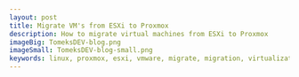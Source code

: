 ```yaml
---
layout: post
title: Migrate VM's from ESXi to Proxmox
description: How to migrate virtual machines from ESXi to Proxmox
imageBig: TomeksDEV-blog.png
imageSmall: TomeksDEV-blog-small.png
keywords: linux, proxmox, esxi, vmware, migrate, migration, virtualization
---
```

